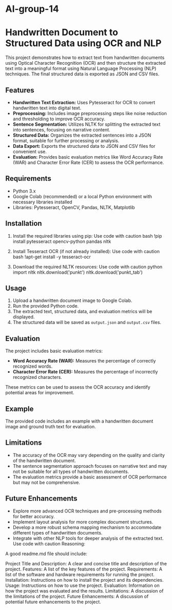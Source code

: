 # AI-group-14
# Handwritten Document to Structured Data using OCR and NLP

This project demonstrates how to extract text from handwritten documents using Optical Character Recognition (OCR) and then structure the extracted text into a meaningful format using Natural Language Processing (NLP) techniques. The final structured data is exported as JSON and CSV files.

## Features

- **Handwritten Text Extraction:** Uses Pytesseract for OCR to convert handwritten text into digital text.
- **Preprocessing:** Includes image preprocessing steps like noise reduction and thresholding to improve OCR accuracy.
- **Sentence Segmentation:** Utilizes NLTK for splitting the extracted text into sentences, focusing on narrative content.
- **Structured Data:** Organizes the extracted sentences into a JSON format, suitable for further processing or analysis.
- **Data Export:** Exports the structured data to JSON and CSV files for convenient use.
- **Evaluation:** Provides basic evaluation metrics like Word Accuracy Rate (WAR) and Character Error Rate (CER) to assess the OCR performance.

## Requirements

- Python 3.x
- Google Colab (recommended) or a local Python environment with necessary libraries installed
- Libraries: Pytesseract, OpenCV, Pandas, NLTK, Matplotlib

## Installation

1. Install the required libraries using pip:
Use code with caution
bash !pip install pytesseract opencv-python pandas nltk

 
2. Install Tesseract OCR (if not already installed):
Use code with caution
bash !apt-get install -y tesseract-ocr

 
3. Download the required NLTK resources:
Use code with caution
python import nltk nltk.download('punkt') nltk.download('punkt_tab')

 
## Usage

1. Upload a handwritten document image to Google Colab.
2. Run the provided Python code.
3. The extracted text, structured data, and evaluation metrics will be displayed.
4. The structured data will be saved as `output.json` and `output.csv` files.

## Evaluation

The project includes basic evaluation metrics:

- **Word Accuracy Rate (WAR):** Measures the percentage of correctly recognized words.
- **Character Error Rate (CER):** Measures the percentage of incorrectly recognized characters.

These metrics can be used to assess the OCR accuracy and identify potential areas for improvement.

## Example

The provided code includes an example with a handwritten document image and ground truth text for evaluation.

## Limitations

- The accuracy of the OCR may vary depending on the quality and clarity of the handwritten document.
- The sentence segmentation approach focuses on narrative text and may not be suitable for all types of handwritten documents.
- The evaluation metrics provide a basic assessment of OCR performance but may not be comprehensive.

## Future Enhancements

- Explore more advanced OCR techniques and pre-processing methods for better accuracy.
- Implement layout analysis for more complex document structures.
- Develop a more robust schema mapping mechanism to accommodate different types of handwritten documents.
- Integrate with other NLP tools for deeper analysis of the extracted text.
Use code with caution
Reasoning:

A good readme.md file should include:

Project Title and Description: A clear and concise title and description of the project.
Features: A list of the key features of the project.
Requirements: A list of the software and hardware requirements for running the project.
Installation: Instructions on how to install the project and its dependencies.
Usage: Instructions on how to use the project.
Evaluation: Information on how the project was evaluated and the results.
Limitations: A discussion of the limitations of the project.
Future Enhancements: A discussion of potential future enhancements to the project.
